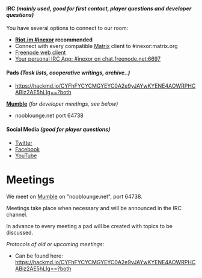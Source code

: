 #### **IRC** _(mainly used, **good for first contact, player questions and developer questions**)_

You have several options to connect to our room:
 * **[Riot.im #inexor](https://riot.im/app/#/room/#inexor:matrix.org) recommended**
 * Connect with every compatible [Matrix](https://matrix.org) client to #inexor:matrix.org
 * [Freenode web client](https://webchat.freenode.net/?channels=#inexor)
 * [Your personal IRC App: #inexor on chat.freenode.net:6697](irc://chat.freenode.net:6697/#inexor)

#### **Pads** _(Task lists, cooperative writings, archive..)_
 * https://hackmd.io/CYFhFYCYCMGYEYC0A2e9yJAYwKYENE4AOWRPHCABiz2AE5hLIg==?both

[**Mumble**](https://www.mumble.info/) _(for developer meetings, see below)_
 * nooblounge.net port 64738

#### **Social Media** _(**good for player questions**)_
  * [Twitter](https://twitter.com/inexorgame)
  * [Facebook](https://www.facebook.com/inexorgame)
  * [YouTube](https://www.youtube.com/channel/UCKOcY8wxvWq8pGLcESSpfhw)

# Meetings

We meet on [Mumble](https://github.com/mumble-voip/mumble) on "nooblounge.net", port 64738.

Meetings take place when necessary and will be announced in the IRC channel.

In advance to every meeting a pad will be created with topics to be discussed.

_Protocols of old or upcoming meetings:_ 
* Can be found here: https://hackmd.io/CYFhFYCYCMGYEYC0A2e9yJAYwKYENE4AOWRPHCABiz2AE5hLIg==?both
